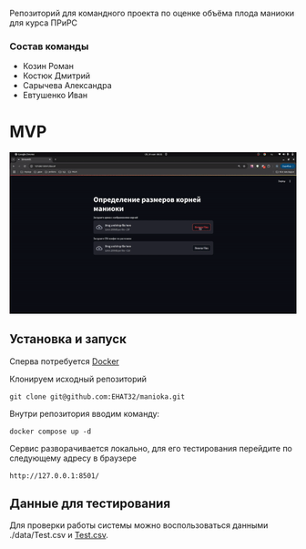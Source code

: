 Репозиторий для командного проекта по оценке объёма плода маниоки для курса ПРиРС

### Состав команды

* Козин Роман
* Костюк Дмитрий
* Сарычева Александра
* Евтушенко Иван

# MVP

![Анимация](/data/gif.gif)

## Установка и запуск

Сперва потребуется [Docker](https://www.docker.com/)

Клонируем исходный репозиторий

```
git clone git@github.com:EHAT32/manioka.git
```

Внутри репозитория вводим команду:

```
docker compose up -d 
```

Сервис разворачивается локально, для его тестирования перейдите по следующему адресу в браузере

```
http://127.0.0.1:8501/
```

## Данные для тестирования

Для проверки работы системы можно воспользоваться данными ./data/Test.csv и [Test.csv](https://drive.google.com/file/d/1qNcKBJpxm8Xkpwb_z2AVp8duwaJX291H/view?usp=drive_link).
